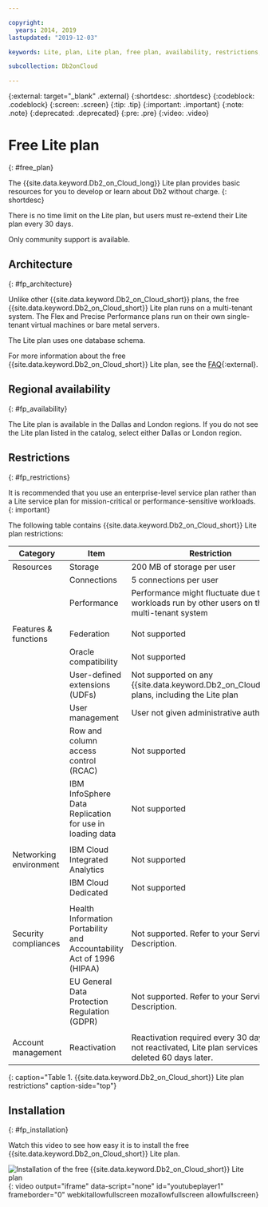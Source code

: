 ```yaml
---

copyright:
  years: 2014, 2019
lastupdated: "2019-12-03"

keywords: Lite, plan, Lite plan, free plan, availability, restrictions, installation

subcollection: Db2onCloud

---
```


<!-- Attribute definitions --> 
{:external: target="_blank" .external}
{:shortdesc: .shortdesc}
{:codeblock: .codeblock}
{:screen: .screen}
{:tip: .tip}
{:important: .important}
{:note: .note}
{:deprecated: .deprecated}
{:pre: .pre}
{:video: .video}

# Free Lite plan
{: #free_plan}

The {{site.data.keyword.Db2_on_Cloud_long}} Lite plan provides basic resources for you to develop or learn about Db2 without charge.
{: shortdesc}

There is no time limit on the Lite plan, but users must re-extend their Lite plan every 30 days.

Only community support is available. 
 
## Architecture
{: #fp_architecture}

Unlike other {{site.data.keyword.Db2_on_Cloud_short}} plans, the free {{site.data.keyword.Db2_on_Cloud_short}} Lite plan runs on a multi-tenant system. The Flex and Precise Performance plans run on their own single-tenant virtual machines or bare metal servers.
 
The Lite plan uses one database schema.

For more information about the free {{site.data.keyword.Db2_on_Cloud_short}} Lite plan, see the [FAQ](https://ibm.biz/db2oc_free_plan_faq){:external}.

<!-- ## Using the Lite plan outside continental North America
{: #outside_na}

The Lite plan is accessible without a credit card for continental North America. Outside of continental North America, customers must add a credit card to their IBM Cloud account and then select the "US South - Dallas" region for the Lite plan to be visible for selection.

The Lite plan is always free and your credit card will not be charged.
-->

## Regional availability
{: #fp_availability}

The Lite plan is available in the Dallas and London regions. If you do not see the Lite plan listed in the catalog, select either Dallas or London region.

## Restrictions
{: #fp_restrictions}

It is recommended that you use an enterprise-level service plan rather than a Lite service plan for mission-critical or performance-sensitive workloads. 
{: important}

The following table contains {{site.data.keyword.Db2_on_Cloud_short}} Lite plan restrictions:

| Category | Item | Restriction | 
|----------|------|-------------|
| Resources | Storage | 200 MB of storage per user |
|  | Connections | 5 connections per user |
|  | Performance | Performance might fluctuate due to workloads run by other users on the multi-tenant system |
|  |  |
| Features & functions | Federation | Not supported |
|  | Oracle compatibility | Not supported |
|  | User-defined extensions (UDFs) | Not supported on any {{site.data.keyword.Db2_on_Cloud_short}} plans, including the Lite plan |
|  | User management | User not given administrative authority |
|  | Row and column access control (RCAC) | Not supported |
|  | IBM InfoSphere Data Replication for use in loading data | Not supported |
|  |  |
| Networking environment | IBM Cloud Integrated Analytics | Not supported |
|  | IBM Cloud Dedicated | Not supported |
|  |  |
| Security compliances | Health Information Portability and Accountability Act of 1996 (HIPAA) | Not supported. Refer to your Service Description. |
|  | EU General Data Protection Regulation (GDPR) | Not supported. Refer to your Service Description. |
|  |  |
| Account management | Reactivation | Reactivation required every 30 days. If not reactivated, Lite plan services are deleted 60 days later.  |
{: caption="Table 1. {{site.data.keyword.Db2_on_Cloud_short}} Lite plan restrictions" caption-side="top"}

## Installation
{: #fp_installation}

Watch this video to see how easy it is to install the free {{site.data.keyword.Db2_on_Cloud_short}} Lite plan.

<!-- <iframe class="embed-responsive-item" id="youtubeplayer1" title="Installation of the free {{site.data.keyword.Db2_on_Cloud_short}} Lite plan" type="text/html" width="640" height="390" src="//www.youtube.com/embed/YuMRRnl1bkE?rel=0" frameborder="0" webkitallowfullscreen mozallowfullscreen allowfullscreen> </iframe> -->

![Installation of the free {{site.data.keyword.Db2_on_Cloud_short}} Lite plan](https://www.youtube.com/embed/YuMRRnl1bkE?rel=0){: video output="iframe" data-script="none" id="youtubeplayer1" frameborder="0" webkitallowfullscreen mozallowfullscreen allowfullscreen}

